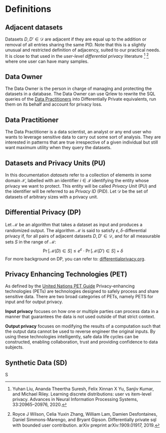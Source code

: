# Definitions

## Adjacent datasets

Datasets $D, D' \in \mathcal{D}$ are adjacent if they are equal up to the addition or removal of all entries sharing the same PID. Note that this is a slightly unusual and restricted definition of adjacency, suited to our practical needs. It is close to that used in the *user-level differential privacy* literature [^1] [^2] where one user can have many samples.

[^1]: Yuhan Liu, Ananda Theertha Suresh, Felix Xinnan X Yu, Sanjiv Kumar, and Michael Riley. Learning discrete distributions: user vs item-level privacy. Advances in Neural Information Processing Systems, 33:20965–20976, 2020.

[^2]: Royce J Wilson, Celia Yuxin Zhang, William Lam, Damien Desfontaines, Daniel Simmons-Marengo, and Bryant Gipson. Diﬀerentially private sql with bounded user contribution. arXiv preprint arXiv:1909.01917, 2019.

## Data Owner
The Data Owner is the person in charge of managing and protecting the datasets in a database.
The Data Owner can use Qrlew to rewrite the SQL queries of the [Data Practitioners](#data-practitioner) into Differentially Private equivalents,
run them on its behalf and account for privacy loss.

## Data Practitioner
The Data Practitioner is a data scientist, an analyst or any end user who wants to leverage sensitive data to carry out some sort of analysis.
They are interested in patterns that are true irrespective of a given individual but still want maximum utility when they query the datasets.

## Datasets and Privacy Units (PU)

In this documentation *datasets* refer to a collection of elements in some domain $\mathcal{X}$, labelled with an identifier $i\in \mathcal{I}$ identifying the entity whose privacy we want to protect. This entity will be called *Privacy Unit* (PU) and the identifier will be referred to as *Privacy ID* (PID). Let $\mathcal{D}$ be the set of datasets of arbitrary sizes with a privacy unit.

## Differential Privacy (DP)

Let $\mathcal{M}$ be an algorithm that takes a dataset as input and produces a randomized output. The algorithm $\mathcal{M}$ is said to satisfy $\varepsilon,\delta$-differential privacy if, for all pairs of adjacent datasets $D, D' \in \mathcal{D}$, and for all measurable sets $S$ in the range of $\mathcal{M}$:
$$
\Pr[\mathcal{M}(D) \in S] \leq e^{\varepsilon} \cdot \Pr[\mathcal{M}(D') \in S] + \delta
$$
For more background on DP, you can refer to: [differentialprivacy.org](https://differentialprivacy.org/resources/).

## Privacy Enhancing Technologies (PET)

As defined by the [United Nations PET Guide](https://unstats.un.org/bigdata/task-teams/privacy/guide/2023_UN%20PET%20Guide.pdf)
Privacy-enhancing technologies (PETs) are technologies
designed to safely process and share sensitive data.
There are two broad categories of PETs,
namely PETS for input and for output privacy.

**Input privacy** focuses on how one or multiple
parties can process data in a manner that guarantees
the data is not used outside of that strict context.

**Output privacy** focuses on modifying the results of a computation
such that the output data cannot be used to reverse
engineer the original inputs. By using these technologies
intelligently, safe data life cycles can be constructed,
enabling collaboration, trust and providing confidence to
data subjects.

## Synthetic Data (SD)

S
